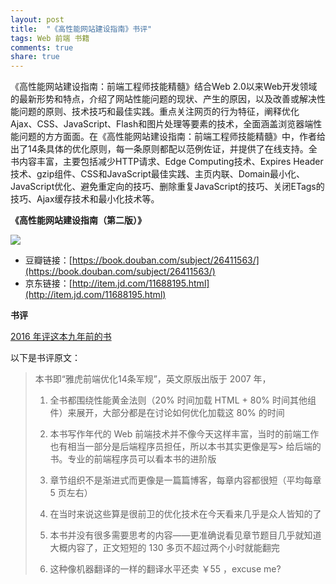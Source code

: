 ```yaml
---
layout: post
title:  "《高性能网站建设指南》书评"
tags: Web 前端 书籍
comments: true
share: true
---
```


<p class="lead">《高性能网站建设指南：前端工程师技能精髓》结合Web 2.0以来Web开发领域的最新形势和特点，介绍了网站性能问题的现状、产生的原因，以及改善或解决性能问题的原则、技术技巧和最佳实践。重点关注网页的行为特征，阐释优化Ajax、CSS、JavaScript、Flash和图片处理等要素的技术，全面涵盖浏览器端性能问题的方方面面。在《高性能网站建设指南：前端工程师技能精髓》中，作者给出了14条具体的优化原则，每一条原则都配以范例佐证，并提供了在线支持。全书内容丰富，主要包括减少HTTP请求、Edge Computing技术、Expires Header技术、gzip组件、CSS和JavaScript最佳实践、主页内联、Domain最小化、JavaScript优化、避免重定向的技巧、删除重复JavaScript的技巧、关闭ETags的技巧、Ajax缓存技术和最小化技术等。</p>

**《高性能网站建设指南（第二版）》**

![](https://img1.doubanio.com/mpic/s28094013.jpg)

- 豆瓣链接：[https://book.douban.com/subject/26411563/](https://book.douban.com/subject/26411563/)
- 京东链接：[http://item.jd.com/11688195.html](http://item.jd.com/11688195.html)

**书评**

[2016 年评这本九年前的书](https://book.douban.com/review/7795860/)

以下是书评原文：

> 本书即“雅虎前端优化14条军规”，英文原版出版于 2007 年，
>
> 1. 全书都围绕性能黄金法则（20% 时间加载 HTML + 80% 时间其他组件）来展开，大部分都是在讨论如何优化加载这 80% 的时间
>
> 2. 本书写作年代的 Web 前端技术并不像今天这样丰富，当时的前端工作也有相当一部分是后端程序员担任，所以本书其实更像是写> 给后端的书。专业的前端程序员可以看本书的进阶版
>
> 3. 章节组织不是渐进式而更像是一篇篇博客，每章内容都很短（平均每章 5 页左右）
>
> 4. 在当时来说这些算是很前卫的优化技术在今天看来几乎是众人皆知的了
>
> 5. 本书并没有很多需要思考的内容——更准确说看见章节题目几乎就知道大概内容了，正文短短的 130 多页不超过两个小时就能翻完
>
> 6. 这种像机器翻译的一样的翻译水平还卖 ￥55 ，excuse me?
